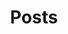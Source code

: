 ---
title: "Posts"
permalink: /blog/
layout: posts
header:
  overlay_image: "/assets/img/blog/Banner.jpg"  
  overlay_color: "#d30011"
  overlay_filter: rgba(19, 88, 06, 0.5)
  overlay_height: 20vh 0
author_profile: false
excerpt: "Here ya little window of my brain"
entries_layout: grid
---